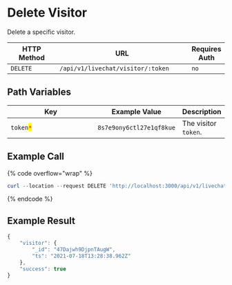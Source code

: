 # Delete Visitor

Delete a specific visitor.

<table><thead><tr><th width="163">HTTP Method</th><th width="354">URL</th><th>Requires Auth</th></tr></thead><tbody><tr><td><code>DELETE</code></td><td><code>/api/v1/livechat/visitor/:token</code></td><td><code>no</code></td></tr></tbody></table>

## Path Variables

<table><thead><tr><th width="204.33333333333331">Key</th><th>Example Value</th><th>Description</th></tr></thead><tbody><tr><td><code>token</code><mark style="color:red;"><code>*</code></mark></td><td><code>8s7e9ony6ctl27e1qf8kue</code></td><td>The visitor <code>token</code>.</td></tr></tbody></table>

## Example Call

{% code overflow="wrap" %}
```powershell
curl --location --request DELETE 'http://localhost:3000/api/v1/livechat/visitor/iNKE8a6k6cjbqWhWd' \
```
{% endcode %}

## Example Result

```javascript
{
    "visitor": {
        "_id": "47Dajwh9DjpnTAugW",
        "ts": "2021-07-18T13:28:38.962Z"
    },
    "success": true
}
```
